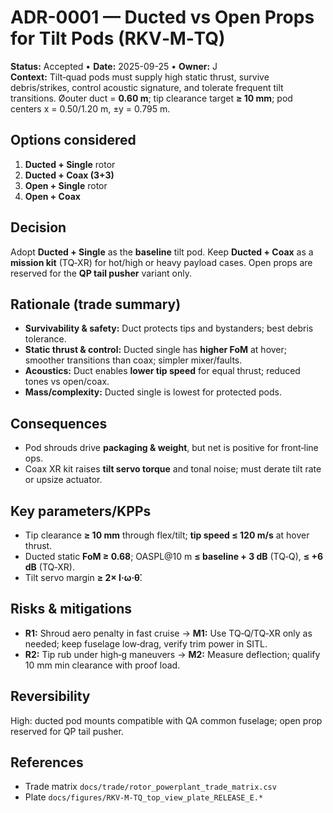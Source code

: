 # ADR-0001 — Ducted vs Open Props for Tilt Pods (RKV‑M‑TQ)
**Status:** Accepted • **Date:** 2025-09-25 • **Owner:** J  
**Context:** Tilt‑quad pods must supply high static thrust, survive debris/strikes, control acoustic signature, and tolerate frequent tilt transitions. Øouter duct = **0.60 m**; tip clearance target **≥ 10 mm**; pod centers x = 0.50/1.20 m, ±y = 0.795 m.

## Options considered
1. **Ducted + Single** rotor  
2. **Ducted + Coax (3+3)**  
3. **Open + Single** rotor  
4. **Open + Coax**

## Decision
Adopt **Ducted + Single** as the **baseline** tilt pod. Keep **Ducted + Coax** as a **mission kit** (TQ‑XR) for hot/high or heavy payload cases. Open props are reserved for the **QP tail pusher** variant only.

## Rationale (trade summary)
- **Survivability & safety:** Duct protects tips and bystanders; best debris tolerance.  
- **Static thrust & control:** Ducted single has **higher FoM** at hover; smoother transitions than coax; simpler mixer/faults.  
- **Acoustics:** Duct enables **lower tip speed** for equal thrust; reduced tones vs open/coax.  
- **Mass/complexity:** Ducted single is lowest for protected pods.

## Consequences
- Pod shrouds drive **packaging & weight**, but net is positive for front‑line ops.  
- Coax XR kit raises **tilt servo torque** and tonal noise; must derate tilt rate or upsize actuator.

## Key parameters/KPPs
- Tip clearance **≥ 10 mm** through flex/tilt; **tip speed ≤ 120 m/s** at hover thrust.  
- Ducted static **FoM ≥ 0.68**; OASPL@10 m **≤ baseline + 3 dB** (TQ‑Q), **≤ +6 dB** (TQ‑XR).  
- Tilt servo margin **≥ 2× I·ω·θ̇**.

## Risks & mitigations
- **R1:** Shroud aero penalty in fast cruise → **M1:** Use TQ‑Q/TQ‑XR only as needed; keep fuselage low‑drag, verify trim power in SITL.  
- **R2:** Tip rub under high‑g maneuvers → **M2:** Measure deflection; qualify 10 mm min clearance with proof load.

## Reversibility
High: ducted pod mounts compatible with QA common fuselage; open prop reserved for QP tail pusher.

## References
- Trade matrix `docs/trade/rotor_powerplant_trade_matrix.csv`  
- Plate `docs/figures/RKV-M-TQ_top_view_plate_RELEASE_E.*`
